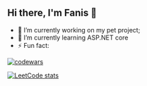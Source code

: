 ## Hi there, I'm Fanis 👋

- 🔭 I’m currently working on my pet project;
- 🌱 I’m currently learning ASP.NET core
- ⚡ Fun fact:

[![codewars](https://www.codewars.com/users/fun_is/badges/large)](https://www.codewars.com/users/fun_is)

[![LeetCode stats](https://leetcode-stats-six.vercel.app/api?username=funis&theme=dark)](https://github.com/KnlnKS/leetcode-stats)

<!--
**funisbug/funisbug** is a ✨ _special_ ✨ repository because its `README.md` (this file) appears on your GitHub profile.

Here are some ideas to get you started:


- 👯 I’m looking to collaborate on ...
- 🤔 I’m looking for help with ...
- 💬 Ask me about ...
- 📫 How to reach me: ...
- 😄 Pronouns: ...
 ...
-->

